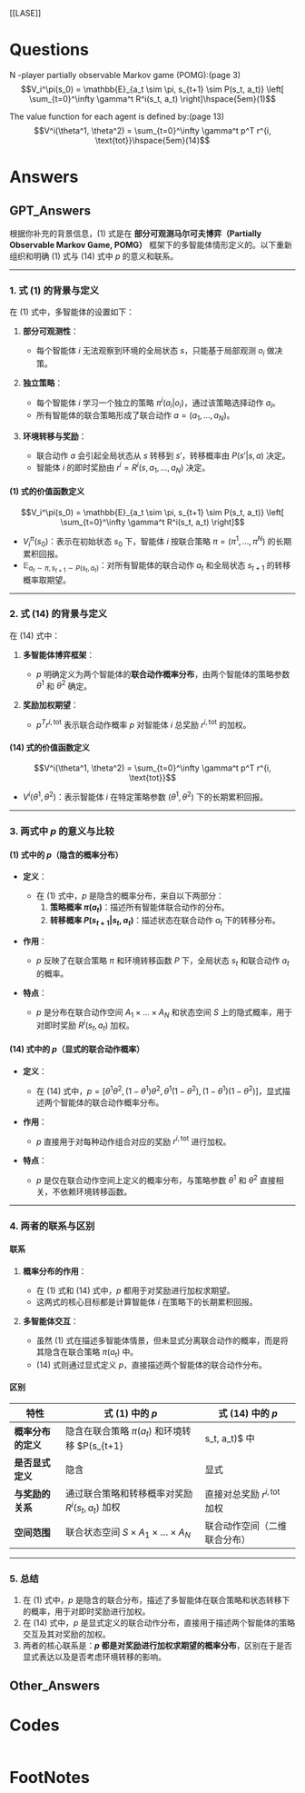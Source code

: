 [[LASE]]

# Questions
N -player partially observable Markov game (POMG):(page 3)
$$V_i^\pi(s_0) = \mathbb{E}_{a_t \sim \pi, s_{t+1} \sim P(s_t, a_t)} \left[ \sum_{t=0}^\infty \gamma^t R^i(s_t, a_t) \right]\hspace{5em}(1)$$


The value function for each agent is defined by:(page 13)
$$V^i(\theta^1, \theta^2) = \sum_{t=0}^\infty \gamma^t p^T r^{i, \text{tot}}\hspace{5em}(14)$$

# Answers

## GPT_Answers

根据你补充的背景信息，(1) 式是在 **部分可观测马尔可夫博弈（Partially Observable Markov Game, POMG）** 框架下的多智能体情形定义的。以下重新组织和明确 (1) 式与 (14) 式中 $p$ 的意义和联系。

---

### **1. 式 (1) 的背景与定义**

在 (1) 式中，多智能体的设置如下：
1. **部分可观测性**：
   - 每个智能体 $i$ 无法观察到环境的全局状态 $s$，只能基于局部观测 $o_i$ 做决策。
   
2. **独立策略**：
   - 每个智能体 $i$ 学习一个独立的策略 $\pi^i(a_i | o_i)$，通过该策略选择动作 $a_i$。
   - 所有智能体的联合策略形成了联合动作 $a = (a_1, ..., a_N)$。

3. **环境转移与奖励**：
   - 联合动作 $a$ 会引起全局状态从 $s$ 转移到 $s'$，转移概率由 $P(s'|s, a)$ 决定。
   - 智能体 $i$ 的即时奖励由 $r^i = R^i(s, a_1, ..., a_N)$ 决定。

#### **(1) 式的价值函数定义**
$$V_i^\pi(s_0) = \mathbb{E}_{a_t \sim \pi, s_{t+1} \sim P(s_t, a_t)} \left[ \sum_{t=0}^\infty \gamma^t R^i(s_t, a_t) \right]$$

- $V_i^\pi(s_0)$：表示在初始状态 $s_0$ 下，智能体 $i$ 按联合策略 $\pi = (\pi^1, ..., \pi^N)$ 的长期累积回报。
- $\mathbb{E}_{a_t \sim \pi, s_{t+1} \sim P(s_t, a_t)}$：对所有智能体的联合动作 $a_t$ 和全局状态 $s_{t+1}$ 的转移概率取期望。

---

### **2. 式 (14) 的背景与定义**

在 (14) 式中：
1. **多智能体博弈框架**：
   - $p$ 明确定义为两个智能体的**联合动作概率分布**，由两个智能体的策略参数 $\theta^1$ 和 $\theta^2$ 确定。

2. **奖励加权期望**：
   - $p^T r^{i, \text{tot}}$ 表示联合动作概率 $p$ 对智能体 $i$ 总奖励 $r^{i, \text{tot}}$ 的加权。

#### **(14) 式的价值函数定义**
$$V^i(\theta^1, \theta^2) = \sum_{t=0}^\infty \gamma^t p^T r^{i, \text{tot}}$$

- $V^i(\theta^1, \theta^2)$：表示智能体 $i$ 在特定策略参数 $(\theta^1, \theta^2)$ 下的长期累积回报。

---

### **3. 两式中 $p$ 的意义与比较**

#### **(1) 式中的 $p$（隐含的概率分布）**
- **定义**：
  - 在 (1) 式中，$p$ 是隐含的概率分布，来自以下两部分：
    1. **策略概率 $\pi(a_t)$**：描述所有智能体联合动作的分布。
    2. **转移概率 $P(s_{t+1}|s_t, a_t)$**：描述状态在联合动作 $a_t$ 下的转移分布。

- **作用**：
  - $p$ 反映了在联合策略 $\pi$ 和环境转移函数 $P$ 下，全局状态 $s_t$ 和联合动作 $a_t$ 的概率。

- **特点**：
  - $p$ 是分布在联合动作空间 $A_1 \times \dots \times A_N$ 和状态空间 $S$ 上的隐式概率，用于对即时奖励 $R^i(s_t, a_t)$ 加权。

#### **(14) 式中的 $p$（显式的联合动作概率）**
- **定义**：
  - 在 (14) 式中，$p = [\theta^1\theta^2, (1 - \theta^1)\theta^2, \theta^1(1 - \theta^2), (1 - \theta^1)(1 - \theta^2)]$，显式描述两个智能体的联合动作概率分布。

- **作用**：
  - $p$ 直接用于对每种动作组合对应的奖励 $r^{i, \text{tot}}$ 进行加权。

- **特点**：
  - $p$ 是仅在联合动作空间上定义的概率分布，与策略参数 $\theta^1$ 和 $\theta^2$ 直接相关，不依赖环境转移函数。

---

### **4. 两者的联系与区别**

#### **联系**
1. **概率分布的作用**：
   - 在 (1) 式和 (14) 式中，$p$ 都用于对奖励进行加权求期望。
   - 这两式的核心目标都是计算智能体 $i$ 在策略下的长期累积回报。

2. **多智能体交互**：
   - 虽然 (1) 式在描述多智能体情景，但未显式分离联合动作的概率，而是将其隐含在联合策略 $\pi(a_t)$ 中。
   - (14) 式则通过显式定义 $p$，直接描述两个智能体的联合动作分布。

#### **区别**
| 特性                 | 式 (1) 中的 $p$                                   | 式 (14) 中的 $p$                           |
|----------------------|----------------------------------------------------|---------------------------------------------|
| **概率分布的定义**    | 隐含在联合策略 $\pi(a_t)$ 和环境转移 $P(s_{t+1}|s_t, a_t)$ 中 | 显式定义为由策略参数 $(\theta^1, \theta^2)$ 决定的联合动作概率 |
| **是否显式定义**      | 隐含                                               | 显式                                           |
| **与奖励的关系**      | 通过联合策略和转移概率对奖励 $R^i(s_t, a_t)$ 加权 | 直接对总奖励 $r^{i, \text{tot}}$ 加权      |
| **空间范围**          | 联合状态空间 $S \times A_1 \times \dots \times A_N$ | 联合动作空间（二维联合分布）                 |

---

### **5. 总结**
1. 在 (1) 式中，$p$ 是隐含的联合分布，描述了多智能体在联合策略和状态转移下的概率，用于对即时奖励进行加权。
2. 在 (14) 式中，$p$ 是显式定义的联合动作分布，直接用于描述两个智能体的策略交互及其对奖励的加权。
3. 两者的核心联系是：**$p$ 都是对奖励进行加权求期望的概率分布**，区别在于是否显式表达以及是否考虑环境转移的影响。



## Other_Answers


# Codes

```python

```


# FootNotes
